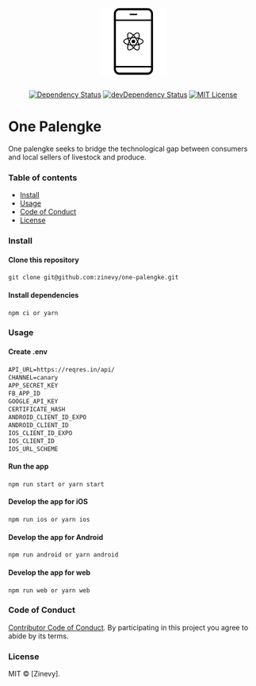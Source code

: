 <p align="center">
  <img src="https://raw.githubusercontent.com/alexdevero/react-native-expo-starter/master/docs/react-native-expo-starter-logo.png" width="135" align="center">
  <br>
  <br>
</p>

<p align="center">
  <a href="https://github.com/zinevy/one-palengke"><img alt="Dependency Status" src="https://david-dm.org/zinevy/one-palengke.svg?style=flat"></a>
  <a href="https://github.com/zinevy/one-palengke?type=dev"><img alt="devDependency Status" src="https://david-dm.org/zinevy/one-palengke/dev-status.svg?style=flat"></a>
  <a href="http://opensource.org/licenses/MIT"><img alt="MIT License" src="https://badgen.net/badge/license/MIT/blue"></a>
</p>

# One Palengke

One palengke seeks to bridge the technological gap between consumers and local sellers of livestock and produce.

### Table of contents

-   [Install](#install)
-   [Usage](#usage)
-   [Code of Conduct](#code-of-conduct)
-   [License](#license)

### Install

#### Clone this repository

```
git clone git@github.com:zinevy/one-palengke.git
```

#### Install dependencies

```
npm ci or yarn
```

### Usage

#### Create .env

```
API_URL=https://reqres.in/api/
CHANNEL=canary
APP_SECRET_KEY
FB_APP_ID
GOOGLE_API_KEY
CERTIFICATE_HASH
ANDROID_CLIENT_ID_EXPO
ANDROID_CLIENT_ID
IOS_CLIENT_ID_EXPO
IOS_CLIENT_ID
IOS_URL_SCHEME
```

#### Run the app

```
npm run start or yarn start
```

#### Develop the app for iOS

```
npm run ios or yarn ios
```

#### Develop the app for Android

```
npm run android or yarn android
```

#### Develop the app for web

```
npm run web or yarn web
```

### Code of Conduct

[Contributor Code of Conduct](code-of-conduct.md). By participating in this project you agree to abide by its terms.

### License

MIT © [Zinevy].

